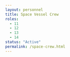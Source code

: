 ```yaml
---
layout: personnel
title: Space Vessel Crew
roles: 
  - 11
  - 12
  - 13
  - 14
status: "Active"
permalink: /space-crew.html
---
```

